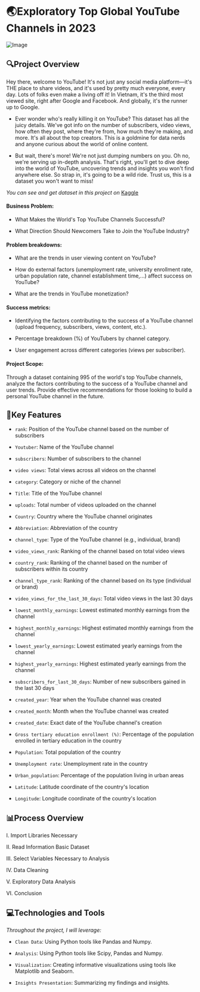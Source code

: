 # 🌏**Exploratory Top Global YouTube Channels in 2023**    
![Image](https://i0.wp.com/musically.com/wp-content/uploads/2021/12/YouTube-logo.png?w=1000&ssl=1)


## **🔍Project Overview**  

Hey there, welcome to YouTube! It's not just any social media platform—it's THE place to share videos, and it's used by pretty much everyone, every day. Lots of folks even make a living off it! In Vietnam, it's the third most viewed site, right after Google and Facebook. And globally, it's the runner up to Google.  

- Ever wonder who's really killing it on YouTube? This dataset has all the juicy details. We've got info on the number of subscribers, video views, how often they post, where they're from, how much they're making, and more. It's all about the top creators. This is a goldmine for data nerds and anyone curious about the world of online content.
  
- But wait, there's more! We're not just dumping numbers on you. Oh no, we're serving up in-depth analysis. That's right, you'll get to dive deep into the world of YouTube, uncovering trends and insights you won't find anywhere else. So strap in, it's going to be a wild ride. Trust us, this is a dataset you won't want to miss!

*You can see and get dataset in this project on* [Kaggle](https://www.kaggle.com/datasets/nelgiriyewithana/global-youtube-statistics-2023)

#### **Business Problem:**  

- What Makes the World's Top YouTube Channels Successful?
  
- What Direction Should Newcomers Take to Join the YouTube Industry?

#### **Problem breakdowns:**  

- What are the trends in user viewing content on YouTube?
  
- How do external factors (unemployment rate, university enrollment rate, urban population rate, channel establishment time,...) affect success on YouTube?
  
- What are the trends in YouTube monetization?

#### **Success metrics:**  

- Identifying the factors contributing to the success of a YouTube channel (upload frequency, subscribers, views, content, etc.).
  
- Percentage breakdown (%) of YouTubers by channel category.
  
- User engagement across different categories (views per subscriber).

#### **Project Scope:**  

Through a dataset containing 995 of the world's top YouTube channels, analyze the factors contributing to the success of a YouTube channel and user trends. Provide effective recommendations for those looking to build a personal YouTube channel in the future.  


## 🔐**Key Features**  

- `rank`: Position of the YouTube channel based on the number of subscribers
  
- `Youtuber`: Name of the YouTube channel
  
- `subscribers`: Number of subscribers to the channel
  
- `video views`: Total views across all videos on the channel
  
- `category`: Category or niche of the channel
  
- `Title`: Title of the YouTube channel
  
- `uploads`: Total number of videos uploaded on the channel
  
- `Country`: Country where the YouTube channel originates
  
- `Abbreviation`: Abbreviation of the country
  
- `channel_type`: Type of the YouTube channel (e.g., individual, brand)
  
- `video_views_rank`: Ranking of the channel based on total video views
  
- `country_rank`: Ranking of the channel based on the number of subscribers within its country
  
- `channel_type_rank`: Ranking of the channel based on its type (individual or brand)
  
- `video_views_for_the_last_30_days`: Total video views in the last 30 days
  
- `lowest_monthly_earnings`: Lowest estimated monthly earnings from the channel
  
- `highest_monthly_earnings`: Highest estimated monthly earnings from the channel
  
- `lowest_yearly_earnings`: Lowest estimated yearly earnings from the channel
  
- `highest_yearly_earnings`: Highest estimated yearly earnings from the channel
  
- `subscribers_for_last_30_days`: Number of new subscribers gained in the last 30 days
  
- `created_year`: Year when the YouTube channel was created
  
- `created_month`: Month when the YouTube channel was created
  
- `created_date`: Exact date of the YouTube channel's creation
  
- `Gross tertiary education enrollment (%)`: Percentage of the population enrolled in tertiary education in the country
  
- `Population`: Total population of the country
  
- `Unemployment rate`: Unemployment rate in the country
  
- `Urban_population`: Percentage of the population living in urban areas
  
- `Latitude`: Latitude coordinate of the country's location
  
- `Longitude`: Longitude coordinate of the country's location  


## 📊**Process Overview**  

I. Import Libraries Necessary

II. Read Information Basic Dataset

III. Select Variables Necessary to Analysis

IV. Data Cleaning  

V. Exploratory Data Analysis

VI. Conclusion


## 💻**Technologies and Tools**  

*Throughout the project, I will leverage:* 

- `Clean Data`: Using Python tools like Pandas and Numpy. 

- `Analysis`: Using Python tools like Scipy, Pandas and Numpy.
  
- `Visualization`: Creating informative visualizations using tools like Matplotlib and Seaborn.
 
- `Insights Presentation`: Summarizing my findings and insights.  
